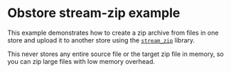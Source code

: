 # Obstore stream-zip example

This example demonstrates how to create a zip archive from files in one store and upload it to another store using the [`stream_zip`](https://github.com/uktrade/stream-zip) library.

This never stores any entire source file or the target zip file in memory, so you can zip large files with low memory overhead.
